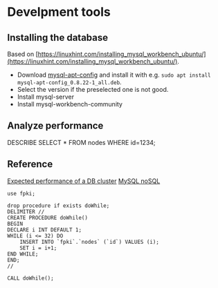 # Develpment tools


## Installing the database

Based on [https://linuxhint.com/installing_mysql_workbench_ubuntu/](https://linuxhint.com/installing_mysql_workbench_ubuntu/).
- Download [mysql-apt-config](https://dev.mysql.com/downloads/repo/apt/) and install it with e.g. `sudo apt install mysql-apt-config_0.8.22-1_all.deb`.
- Select the version if the preselected one is not good.
- Install mysql-server
- Install mysql-workbench-community


## Analyze performance

DESCRIBE SELECT * FROM nodes WHERE id=1234;



## Reference

[Expected performance of a DB cluster](https://www.mysql.com/why-mysql/benchmarks/mysql-cluster/)
[MySQL noSQL](https://www.mysql.com/why-mysql/white-papers/guide-to-mysql-and-nosql-delivering-the-best-of-both-worlds/)



```
use fpki;

drop procedure if exists doWhile;
DELIMITER //  
CREATE PROCEDURE doWhile()   
BEGIN
DECLARE i INT DEFAULT 1; 
WHILE (i <= 32) DO
    INSERT INTO `fpki`.`nodes` (`id`) VALUES (i);
    SET i = i+1;
END WHILE;
END;
//  

CALL doWhile(); 
```
